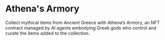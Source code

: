 # Athena's Armory

Collect mythical items from Ancient Greece with Athena’s Armory, an NFT contract managed by AI agents embodying Greek gods who control and curate the items added to the collection.
